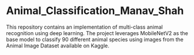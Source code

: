 # Animal_Classification_Manav_Shah
This repository contains an implementation of multi-class animal recognition using deep learning. The project leverages MobileNetV2 as the base model to classify 90 different animal species using images from the Animal Image Dataset available on Kaggle.
